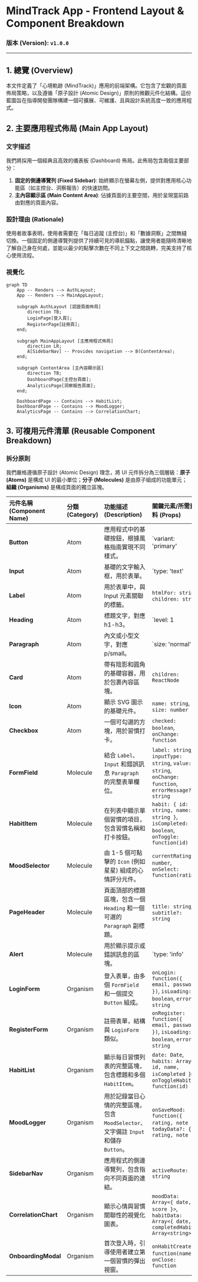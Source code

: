 # MindTrack App - Frontend Layout & Component Breakdown

### **版本 (Version)**: `v1.0.0`

---

## 1. 總覽 (Overview)

本文件定義了「心境軌跡 (MindTrack)」應用的前端架構。它包含了宏觀的頁面佈局策略，以及遵循「原子設計 (Atomic Design)」原則的微觀元件化結構。這份藍圖旨在指導開發團隊構建一個可擴展、可維護、且與設計系統高度一致的應用程式。

## 2. 主要應用程式佈局 (Main App Layout)

### 文字描述

我們將採用一個經典且高效的儀表板 (Dashboard) 佈局。此佈局包含兩個主要部分：
1.  **固定的側邊導覽列 (Fixed Sidebar)**: 始終顯示在螢幕左側，提供對應用核心功能區（如主控台、洞察報告）的快速訪問。
2.  **主內容顯示區 (Main Content Area)**: 佔據頁面的主要空間，用於呈現當前路由對應的頁面內容。

### 設計理由 (Rationale)

使用者故事表明，使用者需要在「每日追蹤 (主控台)」和「數據洞察」之間無縫切換。一個固定的側邊導覽列提供了持續可見的導航錨點，讓使用者能隨時清晰地了解自己身在何處，並能以最少的點擊次數在不同上下文之間跳轉，完美支持了核心使用流程。

### 視覺化

```mermaid
graph TD
    App -- Renders --> AuthLayout;
    App -- Renders --> MainAppLayout;

    subgraph AuthLayout [認證頁面佈局]
        direction TB;
        LoginPage[登入頁];
        RegisterPage[註冊頁];
    end;

    subgraph MainAppLayout [主應用程式佈局]
        direction LR;
        A[SidebarNav] -- Provides navigation --> B(ContentArea);
    end;

    subgraph ContentArea [主內容顯示區]
        direction TB;
        DashboardPage[主控台頁面];
        AnalyticsPage[洞察報告頁面];
    end;

    DashboardPage -- Contains --> HabitList;
    DashboardPage -- Contains --> MoodLogger;
    AnalyticsPage -- Contains --> CorrelationChart;
```

## 3. 可複用元件清單 (Reusable Component Breakdown)

### 拆分原則

我們嚴格遵循原子設計 (Atomic Design) 理念，將 UI 元件拆分為三個層級：**原子 (Atoms)** 是構成 UI 的最小單位；**分子 (Molecules)** 是由原子組成的功能單元；**組織 (Organisms)** 是構成頁面的獨立區塊。

| 元件名稱 (Component Name) | 分類 (Category) | 功能描述 (Description)                                                              | 關鍵元素/所需資料 (Props)                                                                            |
| :------------------------ | :-------------- | :---------------------------------------------------------------------------------- | :--------------------------------------------------------------------------------------------------- |
| **Button**                | Atom            | 應用程式中的基礎按鈕，根據風格指南實現不同樣式。                                    | `variant: 'primary'                                                                                  | 'secondary'`, `onClick: function`, `disabled: boolean`, `children: ReactNode` |
| **Input**                 | Atom            | 基礎的文字輸入框，用於表單。                                                        | `type: 'text'                                                                                        | 'email'                                                                       | 'password'`, `value: string`, `onChange: function`, `placeholder: string`, `state: 'default' | 'error'` |
| **Label**                 | Atom            | 用於表單中，與 Input 元素關聯的標籤。                                               | `htmlFor: string`, `children: string`                                                                |
| **Heading**               | Atom            | 標題文字，對應 h1-h3。                                                              | `level: 1                                                                                            | 2                                                                             | 3`, `children: string`                                                                       |
| **Paragraph**             | Atom            | 內文或小型文字，對應 p/small。                                                      | `size: 'normal'                                                                                      | 'small'`, `children: string`                                                  |
| **Card**                  | Atom            | 帶有陰影和圓角的基礎容器，用於包裹內容區塊。                                        | `children: ReactNode`                                                                                |
| **Icon**                  | Atom            | 顯示 SVG 圖示的基礎元件。                                                           | `name: string`, `size: number`                                                                       |
| **Checkbox**              | Atom            | 一個可勾選的方塊，用於習慣打卡。                                                    | `checked: boolean`, `onChange: function`                                                             |
| **FormField**             | Molecule        | 結合 `Label`、`Input` 和錯誤訊息 `Paragraph` 的完整表單欄位。                       | `label: string`, `inputType: string`, `value: string`, `onChange: function`, `errorMessage?: string` |
| **HabitItem**             | Molecule        | 在列表中顯示單個習慣的項目，包含習慣名稱和打卡按鈕。                                | `habit: { id: string, name: string }`, `isCompleted: boolean`, `onToggle: function(id)`              |
| **MoodSelector**          | Molecule        | 由 1-5 個可點擊的 `Icon` (例如星星) 組成的心情評分元件。                            | `currentRating: number`, `onSelect: function(rating)`                                                |
| **PageHeader**            | Molecule        | 頁面頂部的標題區塊，包含一個 `Heading` 和一個可選的 `Paragraph` 副標題。            | `title: string`, `subtitle?: string`                                                                 |
| **Alert**                 | Molecule        | 用於顯示提示或錯誤訊息的區塊。                                                      | `type: 'info'                                                                                        | 'error'                                                                       | 'success'`, `message: string`                                                                |
| **LoginForm**             | Organism        | 登入表單，由多個 `FormField` 和一個提交 `Button` 組成。                             | `onLogin: function({ email, password })`, `isLoading: boolean`, `error?: string`                     |
| **RegisterForm**          | Organism        | 註冊表單，結構與 `LoginForm` 類似。                                                 | `onRegister: function({ email, password })`, `isLoading: boolean`, `error?: string`                  |
| **HabitList**             | Organism        | 顯示每日習慣列表的完整區塊，包含標題和多個 `HabitItem`。                            | `date: Date`, `habits: Array<{ id, name, isCompleted }>`, `onToggleHabit: function(id)`              |
| **MoodLogger**            | Organism        | 用於記錄當日心情的完整區塊，包含 `MoodSelector`、文字備註 `Input` 和儲存 `Button`。 | `onSaveMood: function({ rating, note })`, `todayData?: { rating, note }`                             |
| **SidebarNav**            | Organism        | 應用程式的側邊導覽列，包含指向不同頁面的連結。                                      | `activeRoute: string`                                                                                |
| **CorrelationChart**      | Organism        | 顯示心情與習慣關聯性的視覺化圖表。                                                  | `moodData: Array<{ date, score }>`, `habitData: Array<{ date, completedHabits: Array<string> }>`     |
| **OnboardingModal**       | Organism        | 首次登入時，引導使用者建立第一個習慣的彈出視窗。                                    | `onHabitCreate: function(name)`, `onClose: function`                                                 |
